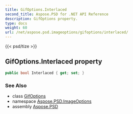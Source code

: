 ```yaml
---
title: GifOptions.Interlaced
second_title: Aspose.PSD for .NET API Reference
description: GifOptions property. 
type: docs
weight: 60
url: /net/aspose.psd.imageoptions/gifoptions/interlaced/
---
```

{{< psd/tize >}}
## GifOptions.Interlaced property

```csharp
public bool Interlaced { get; set; }
```

### See Also

* class [GifOptions](../)
* namespace [Aspose.PSD.ImageOptions](../../gifoptions/)
* assembly [Aspose.PSD](../../../)


